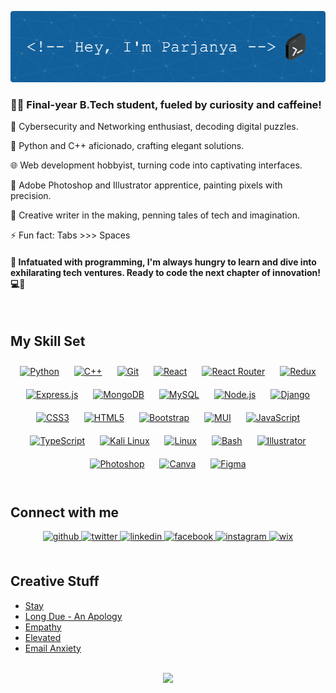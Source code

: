 ![Header](./github-header-image.png)
### <div align="left">👨‍💻 Final-year B.Tech student, fueled by curiosity and caffeine!</div>  
  

🔐 Cybersecurity and Networking enthusiast, decoding digital puzzles.  
  

🐍 Python and C++ aficionado, crafting elegant solutions.  
  

🌐 Web development hobbyist, turning code into captivating interfaces.  
  

🎨 Adobe Photoshop and Illustrator apprentice, painting pixels with precision.  
  

📝 Creative writer in the making, penning tales of tech and imagination.  
  

⚡ Fun fact: Tabs >>> Spaces  
  

#### 🚀 Infatuated with programming, I'm always hungry to learn and dive into exhilarating tech ventures. Ready to code the next chapter of innovation! 💻🌟  
  

<br/>  


## My Skill Set  
<div align="center">  
<a href="https://www.python.org/" target="_blank"><img style="margin: 10px" src="https://img.shields.io/badge/python-3670A0?style=for-the-badge&logo=python&logoColor=ffdd54" alt="Python" height="50" /></a>  
<a href="https://www.cplusplus.com/" target="_blank"><img style="margin: 10px" src="https://img.shields.io/badge/c++-%2300599C.svg?style=for-the-badge&logo=c%2B%2B&logoColor=white" alt="C++" height="50" /></a>  
<a href="https://github.com/" target="_blank"><img style="margin: 10px" src="https://img.shields.io/badge/git-%23F05033.svg?style=for-the-badge&logo=git&logoColor=white" alt="Git" height="50" /></a>  
<a href="https://reactjs.org/" target="_blank"><img style="margin: 10px" src="https://img.shields.io/badge/react-%2320232a.svg?style=for-the-badge&logo=react&logoColor=%2361DAFB" alt="React" height="50" /></a>  
<a href="https://reactrouter.com/en/main" target="_blank"><img style="margin: 10px" src="https://img.shields.io/badge/React_Router-CA4245?style=for-the-badge&logo=react-router&logoColor=white" alt="React Router" height="50" /></a>  
<a href="https://redux.js.org/" target="_blank"><img style="margin: 10px" src="https://img.shields.io/badge/redux-%23593d88.svg?style=for-the-badge&logo=redux&logoColor=white" alt="Redux" height="50" /></a>  
<a href="https://expressjs.com/" target="_blank"><img style="margin: 10px" src="https://img.shields.io/badge/express.js-%23404d59.svg?style=for-the-badge&logo=express&logoColor=%2361DAFB" alt="Express.js" height="50" /></a>  
<a href="https://www.mongodb.com/" target="_blank"><img style="margin: 10px" src="https://img.shields.io/badge/MongoDB-%234ea94b.svg?style=for-the-badge&logo=mongodb&logoColor=white" alt="MongoDB" height="50" /></a>  
<a href="https://www.mysql.com/" target="_blank"><img style="margin: 10px" src="https://img.shields.io/badge/mysql-%2300f.svg?style=for-the-badge&logo=mysql&logoColor=white" alt="MySQL" height="50" /></a>
<a href="https://nodejs.org/" target="_blank"><img style="margin: 10px" src="https://img.shields.io/badge/node.js-6DA55F?style=for-the-badge&logo=node.js&logoColor=white" alt="Node.js" height="50" /></a>  
<a href="https://www.djangoproject.com/" target="_blank"><img style="margin: 10px" src="https://img.shields.io/badge/django-%23092E20.svg?style=for-the-badge&logo=django&logoColor=white" alt="Django" height="50" /></a>  
<a href="https://www.w3schools.com/css/" target="_blank"><img style="margin: 10px" src="https://img.shields.io/badge/css3-%231572B6.svg?style=for-the-badge&logo=css3&logoColor=white" alt="CSS3" height="50" /></a>  
<a href="https://en.wikipedia.org/wiki/HTML5" target="_blank"><img style="margin: 10px" src="https://img.shields.io/badge/html5-%23E34F26.svg?style=for-the-badge&logo=html5&logoColor=white" alt="HTML5" height="50" /></a>  
<a href="https://getbootstrap.com/docs/3.4/javascript/" target="_blank"><img style="margin: 10px" src="https://img.shields.io/badge/bootstrap-%238511FA.svg?style=for-the-badge&logo=bootstrap&logoColor=white" alt="Bootstrap" height="50" /></a>
<a href="https://mui.com/" target="_blank"><img style="margin: 10px" src="https://img.shields.io/badge/MUI-%230081CB.svg?style=for-the-badge&logo=mui&logoColor=white" alt="MUI" height="50" /></a>
<a href="https://www.javascript.com/" target="_blank"><img style="margin: 10px" src="https://img.shields.io/badge/javascript-%23323330.svg?style=for-the-badge&logo=javascript&logoColor=%23F7DF1E" alt="JavaScript" height="50" /></a>
<a href="https://www.typescriptlang.org/" target="_blank"><img style="margin: 10px" src="https://img.shields.io/badge/typescript-%23007ACC.svg?style=for-the-badge&logo=typescript&logoColor=white" alt="TypeScript" height="50" /></a>
<a href="https://www.kali.org/" target="_blank"><img style="margin: 10px" src="https://img.shields.io/badge/Kali-268BEE?style=for-the-badge&logo=kalilinux&logoColor=white" alt="Kali Linux" height="50" /></a>  
<a href="https://www.linux.org/" target="_blank"><img style="margin: 10px" src="https://img.shields.io/badge/Linux-FCC624?style=for-the-badge&logo=linux&logoColor=black" alt="Linux" height="50" /></a>  
<a href="https://www.gnu.org/software/bash/" target="_blank"><img style="margin: 10px" src="https://img.shields.io/badge/shell_script-%23121011.svg?style=for-the-badge&logo=gnu-bash&logoColor=white" alt="Bash" height="50" /></a>  
<a href="https://www.adobe.com/in/products/illustrator.html" target="_blank"><img style="margin: 10px" src="https://img.shields.io/badge/adobe%20illustrator-%23FF9A00.svg?style=for-the-badge&logo=adobe%20illustrator&logoColor=white" alt="Illustrator" height="50" /></a>  
<a href="https://www.adobe.com/in/products/photoshop.html" target="_blank"><img style="margin: 10px" src="https://img.shields.io/badge/adobe%20photoshop-%2331A8FF.svg?style=for-the-badge&logo=adobe%20photoshop&logoColor=white)" alt="Photoshop" height="50" /></a>  
<a href="https://www.canva.com/" target="_blank"><img style="margin: 10px" src="https://img.shields.io/badge/Canva-%2300C4CC.svg?style=for-the-badge&logo=Canva&logoColor=white" alt="Canva" height="50" /></a>  
<a href="https://www.figma.com/" target="_blank"><img style="margin: 10px" src="https://img.shields.io/badge/figma-%23F24E1E.svg?style=for-the-badge&logo=figma&logoColor=white" alt="Figma" height="50" /></a>  
</div>  

<br/>  


## Connect with me  
<div align="center">
<a href="https://github.com/Jrap-bit" target="_blank">
<img src=https://img.shields.io/badge/github-%2324292e.svg?&style=for-the-badge&logo=github&logoColor=white alt=github style="margin-bottom: 5px;" />
</a>
<a href="https://twitter.com/paarjanya" target="_blank">
<img src=https://img.shields.io/badge/twitter-%2300acee.svg?&style=for-the-badge&logo=twitter&logoColor=white alt=twitter style="margin-bottom: 5px;" />
</a>
<a href="https://linkedin.com/in/parjanyapandey" target="_blank">
<img src=https://img.shields.io/badge/linkedin-%231E77B5.svg?&style=for-the-badge&logo=linkedin&logoColor=white alt=linkedin style="margin-bottom: 5px;" />
</a>
<a href="https://www.facebook.com/paarjanya" target="_blank">
<img src=https://img.shields.io/badge/facebook-%232E87FB.svg?&style=for-the-badge&logo=facebook&logoColor=white alt=facebook style="margin-bottom: 5px;" />
</a>
<a href="https://instagram.com/paarjanya" target="_blank">
<img src=https://img.shields.io/badge/instagram-%23000000.svg?&style=for-the-badge&logo=instagram&logoColor=white alt=instagram style="margin-bottom: 5px;" />
</a>  
<a href="https://elliott1022.wixsite.com/ephemeris" target="_blank">
  <img src=https://img.shields.io/badge/wix-000?style=for-the-badge&logo=wix&logoColor=white alt=wix style="margin-bottom: 5px;"/>
</a>
</div>  
  

<br/>  


## Creative Stuff  
<!-- BLOG-POST-LIST:START -->
- [Stay](https://elliott1022.wixsite.com/ephemeris/post/_stay)
- [Long Due - An Apology](https://elliott1022.wixsite.com/ephemeris/post/long-due-an-apology)
- [Empathy](https://elliott1022.wixsite.com/ephemeris/post/empathy)
- [Elevated](https://elliott1022.wixsite.com/ephemeris/post/elevated)
- [Email Anxiety](https://elliott1022.wixsite.com/ephemeris/post/email-anxiety)
<!-- BLOG-POST-LIST:END -->  

<br/>  

<div align="center"><img src="https://spotify-github-profile.vercel.app/api/view?uid=kmrbww6ac6a72dylxm3w375fu&cover_image=true&theme=default&show_offline=true&background_color=121212&interchange=true&bar_color_cover=true" /></div>
<br />
